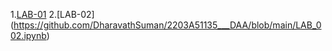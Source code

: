 1.[LAB-01](https://github.com/DharavathSuman/2203A51135___DAA/blob/main/DAA_LAB_001_(Array_Problems).ipynb)
2.[LAB-02] (https://github.com/DharavathSuman/2203A51135___DAA/blob/main/LAB_002.ipynb)
